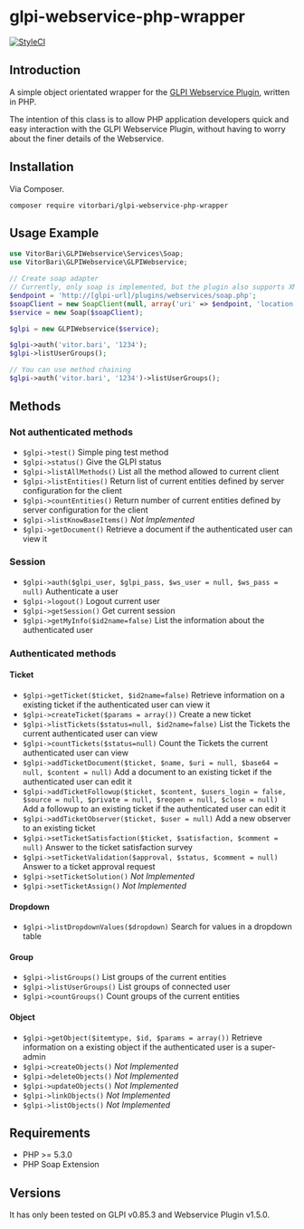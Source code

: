 # glpi-webservice-php-wrapper

[![StyleCI](https://styleci.io/repos/51149054/shield)](https://styleci.io/repos/51149054)

<a name="introduction"></a>
## Introduction

A simple object orientated wrapper for the [GLPI Webservice Plugin](https://forge.glpi-project.org/projects/webservices), written in PHP.

The intention of this class is to allow PHP application developers quick and easy interaction with the GLPI Webservice Plugin, without having to worry about the finer details of the Webservice.

## Installation

Via Composer.

```
composer require vitorbari/glpi-webservice-php-wrapper
```

## Usage Example

```php
use VitorBari\GLPIWebservice\Services\Soap;
use VitorBari\GLPIWebservice\GLPIWebservice;

// Create soap adapter
// Currently, only soap is implemented, but the plugin also supports XMLRPC and REST
$endpoint = 'http://[glpi-url]/plugins/webservices/soap.php';
$soapClient = new SoapClient(null, array('uri' => $endpoint, 'location' => $endpoint))
$service = new Soap($soapClient);

$glpi = new GLPIWebservice($service);

$glpi->auth('vitor.bari', '1234');
$glpi->listUserGroups();

// You can use method chaining
$glpi->auth('vitor.bari', '1234')->listUserGroups();
```

## Methods

### Not authenticated methods
* `$glpi->test()` Simple ping test method
* `$glpi->status()` Give the GLPI status
* `$glpi->listAllMethods()` List all the method allowed to current client
* `$glpi->listEntities()` Return list of current entities defined by server configuration for the client
* `$glpi->countEntities()` Return number of current entities defined by server configuration for the client
* `$glpi->listKnowBaseItems()` *Not Implemented*
* `$glpi->getDocument()` Retrieve a document if the authenticated user can view it

### Session
* `$glpi->auth($glpi_user, $glpi_pass, $ws_user = null, $ws_pass = null)` Authenticate a user
* `$glpi->logout()` Logout current user
* `$glpi->getSession()` Get current session
* `$glpi->getMyInfo($id2name=false)` List the information about the authenticated user

### Authenticated methods

#### Ticket
* `$glpi->getTicket($ticket, $id2name=false)` Retrieve information on a existing ticket if the authenticated user can view it
* `$glpi->createTicket($params = array())` Create a new ticket
* `$glpi->listTickets($status=null, $id2name=false)` List the Tickets the current authenticated user can view
* `$glpi->countTickets($status=null)` Count the Tickets the current authenticated user can view
* `$glpi->addTicketDocument($ticket, $name, $uri = null, $base64 = null, $content = null)` Add a document to an existing ticket if the authenticated user can edit it
* `$glpi->addTicketFollowup($ticket, $content, $users_login = false, $source = null, $private = null, $reopen = null, $close = null)` Add a followup to an existing ticket if the authenticated user can edit it
* `$glpi->addTicketObserver($ticket, $user = null)` Add a new observer to an existing ticket
* `$glpi->setTicketSatisfaction($ticket, $satisfaction, $comment = null)` Answer to the ticket satisfaction survey
* `$glpi->setTicketValidation($approval, $status, $comment = null)` Answer to a ticket approval request
* `$glpi->setTicketSolution()` *Not Implemented*
* `$glpi->setTicketAssign()` *Not Implemented*

#### Dropdown
* `$glpi->listDropdownValues($dropdown)` Search for values in a dropdown table

#### Group
* `$glpi->listGroups()` List groups of the current entities
* `$glpi->listUserGroups()` List groups of connected user
* `$glpi->countGroups()` Count groups of the current entities

#### Object
* `$glpi->getObject($itemtype, $id, $params = array())` Retrieve information on a existing object if the authenticated user is a super-admin
* `$glpi->createObjects()` *Not Implemented*
* `$glpi->deleteObjects()` *Not Implemented*
* `$glpi->updateObjects()` *Not Implemented*
* `$glpi->linkObjects()` *Not Implemented*
* `$glpi->listObjects()` *Not Implemented*

## Requirements

* PHP >= 5.3.0
* PHP Soap Extension

## Versions

It has only been tested on GLPI v0.85.3 and Webservice Plugin v1.5.0.